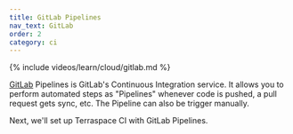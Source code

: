 ```yaml
---
title: GitLab Pipelines
nav_text: GitLab
order: 2
category: ci
---
```


{% include videos/learn/cloud/gitlab.md %}

[GitLab](https://gitlab.com/) Pipelines is GitLab's Continuous Integration service. It allows you to perform automated steps as "Pipelines" whenever code is pushed, a pull request gets sync, etc. The Pipeline can also be trigger manually.

Next, we'll set up Terraspace CI with GitLab Pipelines.
